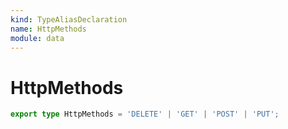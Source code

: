```yaml
---
kind: TypeAliasDeclaration
name: HttpMethods
module: data
---
```


# HttpMethods

```ts
export type HttpMethods = 'DELETE' | 'GET' | 'POST' | 'PUT';
```
